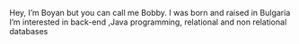 Hey, I’m Boyan but you can call me Bobby. I was born and raised in Bulgaria
I’m interested in back-end ,Java programming, relational and non relational databases


